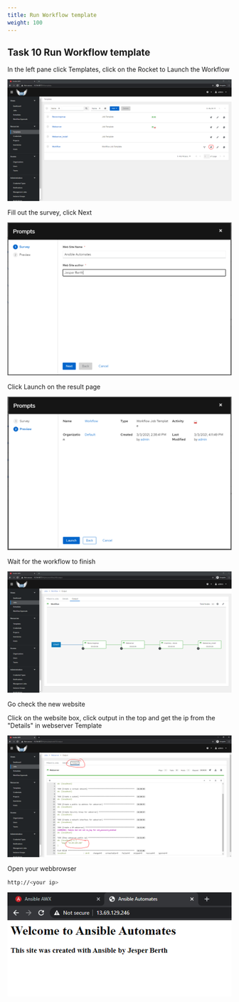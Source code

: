 ```yaml
---
title: Run Workflow template
weight: 100
---
```


## Task 10 Run Workflow template

In the left pane click Templates, click on the Rocket to Launch the Workflow

![Alt text](images/27_run_workflow.png?raw=true "Launch workflow")

Fill out the survey, click Next

![Alt text](images/28_run_workflow_survey.png?raw=true "Launch workflow survey")

Click Launch on the result page

![Alt text](images/29_run_workflow_survey_result.png?raw=true "Launch workflow survey result")

Wait for the workflow to finish

![Alt text](images/30_workflow_result.png?raw=true "Launch workflow result")

Go check the new website

Click on the website box, click output in the top and get the ip from the "Details" in webserver Template

![Alt text](images/31_workflow_result_details_ip.png?raw=true "Get IP")

Open your webbrowser

```bash
http://<your ip>
```

![Alt text](images/32_result_ip.png?raw=true "Show website")
